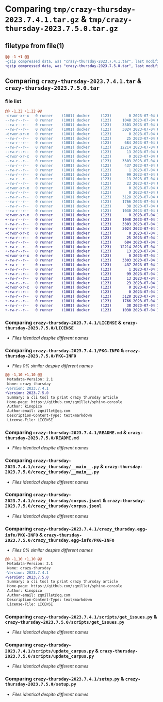 # Comparing `tmp/crazy-thursday-2023.7.4.1.tar.gz` & `tmp/crazy-thursday-2023.7.5.0.tar.gz`

## filetype from file(1)

```diff
@@ -1 +1 @@
-gzip compressed data, was "crazy-thursday-2023.7.4.1.tar", last modified: Tue Jul  4 05:32:33 2023, max compression
+gzip compressed data, was "crazy-thursday-2023.7.5.0.tar", last modified: Tue Jul  4 17:31:48 2023, max compression
```

## Comparing `crazy-thursday-2023.7.4.1.tar` & `crazy-thursday-2023.7.5.0.tar`

### file list

```diff
@@ -1,22 +1,22 @@
-drwxr-xr-x   0 runner    (1001) docker     (123)        0 2023-07-04 05:32:33.543030 crazy-thursday-2023.7.4.1/
--rw-r--r--   0 runner    (1001) docker     (123)     1048 2023-07-04 05:32:16.000000 crazy-thursday-2023.7.4.1/LICENSE
--rw-r--r--   0 runner    (1001) docker     (123)     3303 2023-07-04 05:32:33.543030 crazy-thursday-2023.7.4.1/PKG-INFO
--rw-r--r--   0 runner    (1001) docker     (123)     3024 2023-07-04 05:32:16.000000 crazy-thursday-2023.7.4.1/README.md
-drwxr-xr-x   0 runner    (1001) docker     (123)        0 2023-07-04 05:32:33.543030 crazy-thursday-2023.7.4.1/crazy_thursday/
--rw-r--r--   0 runner    (1001) docker     (123)       25 2023-07-04 05:32:22.000000 crazy-thursday-2023.7.4.1/crazy_thursday/__init__.py
--rw-r--r--   0 runner    (1001) docker     (123)      684 2023-07-04 05:32:16.000000 crazy-thursday-2023.7.4.1/crazy_thursday/__main__.py
--rw-r--r--   0 runner    (1001) docker     (123)    12214 2023-07-04 05:32:22.000000 crazy-thursday-2023.7.4.1/crazy_thursday/corpus.jsonl
--rw-r--r--   0 runner    (1001) docker     (123)       13 2023-07-04 05:32:16.000000 crazy-thursday-2023.7.4.1/crazy_thursday/requirements.txt
-drwxr-xr-x   0 runner    (1001) docker     (123)        0 2023-07-04 05:32:33.543030 crazy-thursday-2023.7.4.1/crazy_thursday.egg-info/
--rw-r--r--   0 runner    (1001) docker     (123)     3303 2023-07-04 05:32:33.000000 crazy-thursday-2023.7.4.1/crazy_thursday.egg-info/PKG-INFO
--rw-r--r--   0 runner    (1001) docker     (123)      437 2023-07-04 05:32:33.000000 crazy-thursday-2023.7.4.1/crazy_thursday.egg-info/SOURCES.txt
--rw-r--r--   0 runner    (1001) docker     (123)        1 2023-07-04 05:32:33.000000 crazy-thursday-2023.7.4.1/crazy_thursday.egg-info/dependency_links.txt
--rw-r--r--   0 runner    (1001) docker     (123)       99 2023-07-04 05:32:33.000000 crazy-thursday-2023.7.4.1/crazy_thursday.egg-info/entry_points.txt
--rw-r--r--   0 runner    (1001) docker     (123)       13 2023-07-04 05:32:33.000000 crazy-thursday-2023.7.4.1/crazy_thursday.egg-info/requires.txt
--rw-r--r--   0 runner    (1001) docker     (123)       23 2023-07-04 05:32:33.000000 crazy-thursday-2023.7.4.1/crazy_thursday.egg-info/top_level.txt
-drwxr-xr-x   0 runner    (1001) docker     (123)        0 2023-07-04 05:32:33.543030 crazy-thursday-2023.7.4.1/scripts/
--rw-r--r--   0 runner    (1001) docker     (123)        0 2023-07-04 05:32:16.000000 crazy-thursday-2023.7.4.1/scripts/__init__.py
--rw-r--r--   0 runner    (1001) docker     (123)     3128 2023-07-04 05:32:16.000000 crazy-thursday-2023.7.4.1/scripts/get_issues.py
--rw-r--r--   0 runner    (1001) docker     (123)     1766 2023-07-04 05:32:16.000000 crazy-thursday-2023.7.4.1/scripts/update_curpus.py
--rw-r--r--   0 runner    (1001) docker     (123)       38 2023-07-04 05:32:33.543030 crazy-thursday-2023.7.4.1/setup.cfg
--rw-r--r--   0 runner    (1001) docker     (123)     1030 2023-07-04 05:32:16.000000 crazy-thursday-2023.7.4.1/setup.py
+drwxr-xr-x   0 runner    (1001) docker     (123)        0 2023-07-04 17:31:48.035624 crazy-thursday-2023.7.5.0/
+-rw-r--r--   0 runner    (1001) docker     (123)     1048 2023-07-04 17:31:34.000000 crazy-thursday-2023.7.5.0/LICENSE
+-rw-r--r--   0 runner    (1001) docker     (123)     3303 2023-07-04 17:31:48.035624 crazy-thursday-2023.7.5.0/PKG-INFO
+-rw-r--r--   0 runner    (1001) docker     (123)     3024 2023-07-04 17:31:34.000000 crazy-thursday-2023.7.5.0/README.md
+drwxr-xr-x   0 runner    (1001) docker     (123)        0 2023-07-04 17:31:48.035624 crazy-thursday-2023.7.5.0/crazy_thursday/
+-rw-r--r--   0 runner    (1001) docker     (123)       25 2023-07-04 17:31:39.000000 crazy-thursday-2023.7.5.0/crazy_thursday/__init__.py
+-rw-r--r--   0 runner    (1001) docker     (123)      684 2023-07-04 17:31:34.000000 crazy-thursday-2023.7.5.0/crazy_thursday/__main__.py
+-rw-r--r--   0 runner    (1001) docker     (123)    12214 2023-07-04 17:31:39.000000 crazy-thursday-2023.7.5.0/crazy_thursday/corpus.jsonl
+-rw-r--r--   0 runner    (1001) docker     (123)       13 2023-07-04 17:31:34.000000 crazy-thursday-2023.7.5.0/crazy_thursday/requirements.txt
+drwxr-xr-x   0 runner    (1001) docker     (123)        0 2023-07-04 17:31:48.035624 crazy-thursday-2023.7.5.0/crazy_thursday.egg-info/
+-rw-r--r--   0 runner    (1001) docker     (123)     3303 2023-07-04 17:31:48.000000 crazy-thursday-2023.7.5.0/crazy_thursday.egg-info/PKG-INFO
+-rw-r--r--   0 runner    (1001) docker     (123)      437 2023-07-04 17:31:48.000000 crazy-thursday-2023.7.5.0/crazy_thursday.egg-info/SOURCES.txt
+-rw-r--r--   0 runner    (1001) docker     (123)        1 2023-07-04 17:31:48.000000 crazy-thursday-2023.7.5.0/crazy_thursday.egg-info/dependency_links.txt
+-rw-r--r--   0 runner    (1001) docker     (123)       99 2023-07-04 17:31:48.000000 crazy-thursday-2023.7.5.0/crazy_thursday.egg-info/entry_points.txt
+-rw-r--r--   0 runner    (1001) docker     (123)       13 2023-07-04 17:31:48.000000 crazy-thursday-2023.7.5.0/crazy_thursday.egg-info/requires.txt
+-rw-r--r--   0 runner    (1001) docker     (123)       23 2023-07-04 17:31:48.000000 crazy-thursday-2023.7.5.0/crazy_thursday.egg-info/top_level.txt
+drwxr-xr-x   0 runner    (1001) docker     (123)        0 2023-07-04 17:31:48.035624 crazy-thursday-2023.7.5.0/scripts/
+-rw-r--r--   0 runner    (1001) docker     (123)        0 2023-07-04 17:31:34.000000 crazy-thursday-2023.7.5.0/scripts/__init__.py
+-rw-r--r--   0 runner    (1001) docker     (123)     3128 2023-07-04 17:31:34.000000 crazy-thursday-2023.7.5.0/scripts/get_issues.py
+-rw-r--r--   0 runner    (1001) docker     (123)     1766 2023-07-04 17:31:34.000000 crazy-thursday-2023.7.5.0/scripts/update_curpus.py
+-rw-r--r--   0 runner    (1001) docker     (123)       38 2023-07-04 17:31:48.035624 crazy-thursday-2023.7.5.0/setup.cfg
+-rw-r--r--   0 runner    (1001) docker     (123)     1030 2023-07-04 17:31:34.000000 crazy-thursday-2023.7.5.0/setup.py
```

### Comparing `crazy-thursday-2023.7.4.1/LICENSE` & `crazy-thursday-2023.7.5.0/LICENSE`

 * *Files identical despite different names*

### Comparing `crazy-thursday-2023.7.4.1/PKG-INFO` & `crazy-thursday-2023.7.5.0/PKG-INFO`

 * *Files 0% similar despite different names*

```diff
@@ -1,10 +1,10 @@
 Metadata-Version: 2.1
 Name: crazy-thursday
-Version: 2023.7.4.1
+Version: 2023.7.5.0
 Summary: a cli tool to print crazy thursday article
 Home-page: https://github.com/zqmillet/sphinx-console
 Author: kinopico
 Author-email: zqmillet@qq.com
 Description-Content-Type: text/markdown
 License-File: LICENSE
```

### Comparing `crazy-thursday-2023.7.4.1/README.md` & `crazy-thursday-2023.7.5.0/README.md`

 * *Files identical despite different names*

### Comparing `crazy-thursday-2023.7.4.1/crazy_thursday/__main__.py` & `crazy-thursday-2023.7.5.0/crazy_thursday/__main__.py`

 * *Files identical despite different names*

### Comparing `crazy-thursday-2023.7.4.1/crazy_thursday/corpus.jsonl` & `crazy-thursday-2023.7.5.0/crazy_thursday/corpus.jsonl`

 * *Files identical despite different names*

### Comparing `crazy-thursday-2023.7.4.1/crazy_thursday.egg-info/PKG-INFO` & `crazy-thursday-2023.7.5.0/crazy_thursday.egg-info/PKG-INFO`

 * *Files 0% similar despite different names*

```diff
@@ -1,10 +1,10 @@
 Metadata-Version: 2.1
 Name: crazy-thursday
-Version: 2023.7.4.1
+Version: 2023.7.5.0
 Summary: a cli tool to print crazy thursday article
 Home-page: https://github.com/zqmillet/sphinx-console
 Author: kinopico
 Author-email: zqmillet@qq.com
 Description-Content-Type: text/markdown
 License-File: LICENSE
```

### Comparing `crazy-thursday-2023.7.4.1/scripts/get_issues.py` & `crazy-thursday-2023.7.5.0/scripts/get_issues.py`

 * *Files identical despite different names*

### Comparing `crazy-thursday-2023.7.4.1/scripts/update_curpus.py` & `crazy-thursday-2023.7.5.0/scripts/update_curpus.py`

 * *Files identical despite different names*

### Comparing `crazy-thursday-2023.7.4.1/setup.py` & `crazy-thursday-2023.7.5.0/setup.py`

 * *Files identical despite different names*


